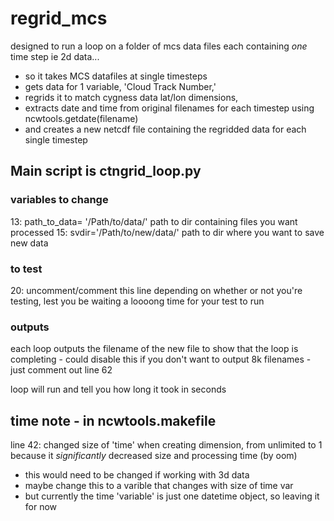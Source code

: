 # regrid_mcs
designed to run a loop on a folder of mcs data files each containing *one* time step ie 2d data... 
- so it takes MCS datafiles at single timesteps
- gets data for 1 variable, 'Cloud Track Number,'
- regrids it to match cygness data lat/lon dimensions,
- extracts date and time from original filenames for each timestep using ncwtools.getdate(filename)
- and creates a new netcdf file containing the regridded data for each single timestep

## Main script is ctngrid_loop.py
### variables to change
13: path_to_data= '/Path/to/data/' path to dir containing files you want processed
15: svdir='/Path/to/new/data/' path to dir where you want to save new data
### to test
20: uncomment/comment this line depending on whether or not you're testing, lest you be waiting a loooong time for your test to run

### outputs
each loop outputs the filename of the new file to show that the loop is completing - could disable this if you don't want to output 8k filenames - just comment out line 62

loop will run and tell you how long it took in seconds


## time note - in ncwtools.makefile
line 42: changed size of 'time' when creating dimension, from unlimited to 1 because it *significantly* decreased size and processing time (by oom) 
  - this would need to be changed if working with 3d data
  - maybe change this to a varible that changes with size of time var
  - but currently the time 'variable' is just one datetime object, so leaving it for now

